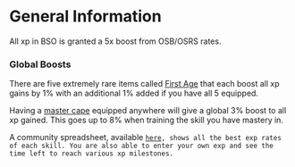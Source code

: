 # General Information

All xp in BSO is granted a 5x boost from OSB/OSRS rates.

### Global Boosts

There are five extremely rare items called [First Age](../custom-items/equippables.md#first-age) that each boost all xp gains by 1% with an additional 1% added if you have all 5 equipped.

Having a [master cape](../custom-items/equippables.md#master-capes) equipped anywhere will give a global 3% boost to all xp gained. This goes up to 8% when training the skill you have mastery in.

A community spreadsheet, available [`here`](https://docs.google.com/spreadsheets/d/1ZMaCkbzR2TV9QVoRub74btXCc8Cw1coVff7VXUxvYkE/htmlview)`, shows all the best exp rates of each skill. You are also able to enter your own exp and see the time left to reach various xp milestones.`&#x20;
